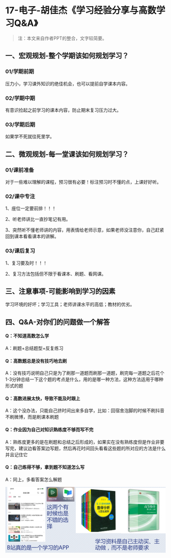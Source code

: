 # 17-电子-胡佳杰《学习经验分享与高数学习Q&A》

> 注：本文来自作者PPT的整合，文字较简要。

## 一、宏观规划-整个学期该如何规划学习？

### 01/学期前期

压力小，学习课外知识的绝佳机会，也可以提前自学课本内容。

### 02/学期中期

有意识捡起之前学习的课本内容，防止期末复习压力过大。

### 03/学期后期

如果学不死就往死里学。

## 二、微观规划-每一堂课该如何规划学习？

### 01/课前准备

对于一些难以理解的课程，预习很有必要！标注预习时不懂的点，上课好好听。

### 02/课中专注

1、座位一定要前排！！！

2、听老师讲比一直抄笔记有用。

3、突然听不懂老师讲的内容，用表情给老师示意，如果老师没注意你，自己赶紧回到课本看看课本的讲解。

### 03/课后复习

1、复习要及时！！！

2、复习方法包括但不限于看课本、刷题、看网课。

## 三、注意事项-可能影响到学习的因素

学习环境的好坏；学习工具；老师讲课水平的高低；教材的优劣。

## 四、Q&A-对你们的问题做一个解答

#### Q：不知道高数怎么学

A：刷题+总结题型+反复练习

#### Q：高数题总是没有技巧地去刷

A：没有技巧说明自己只是为了刷那一道题而刷那一道题，刷完每一道题之后花个1-3分钟总结一下这个题的考点是什么，用的是哪一种方法，这种方法适用于哪种形式的题

#### Q：高数进展太快，导致不能及时跟上

A：这个没办法，只能自己挤时间出来多自学，比如：回宿舍泡脚的时候不刷抖音不刷微博，而是刷课本刷题

#### Q：作业因为自己对知识熟练度不够而写不完

A：熟练度更多的是在刷题和总结之后形成的，如果实在没有熟练度但是作业非要写完，建议边看答案边写题，然后再花时间回头看看这些题的所对应的方法是什么并且记住它

#### Q：自己练得不够，拿到题不知道怎么写

A：同上，多看答案怎么解题

![高数学习](_media/高数学习.png)